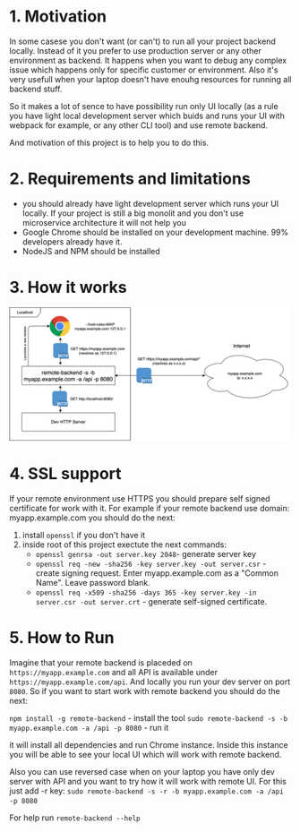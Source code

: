 # 1. Motivation

In some casese you don't want (or can't) to run all your project backend locally. Instead of it you prefer to use production server or any other environment as backend. It happens when you want to debug any complex issue which happens only for specific customer or environment. Also it's very usefull when your laptop doesn't have enouhg resources for running all backend stuff.

So it makes a lot of sence to have possibility run only UI locally (as a rule you have light local development server which buids and runs your UI with webpack for example, or any other CLI tool) and use remote backend.

And motivation of this project is to help you to do this.

# 2. Requirements and limitations

- you should already have light development server which runs your UI locally. If your project is still a big monolit and you don't use microservice architecture it will not help you
- Google Chrome should be installed on your development machine. 99% developers already have it.
- NodeJS and NPM should be installed

# 3. How it works

![How it works](diagram.png)

# 4. SSL support

If your remote environment use HTTPS you should prepare self signed certificate for work with it. For example if your remote backend use domain: myapp.example.com you should do the next:

1) install `openssl` if you don't have it
2) inside root of this project exectute the next commands:
   - `openssl genrsa -out server.key 2048`- generate server key
   - `openssl req -new -sha256 -key server.key -out server.csr` - create signing request. Enter myapp.example.com as a "Common Name". Leave password blank.
   - `openssl req -x509 -sha256 -days 365 -key server.key -in server.csr -out server.crt` - generate self-signed certificate.

# 5. How to Run

Imagine that your remote backend is placeded on `https://myapp.example.com` and all API is available under `https://myapp.example.com/api`. And locally you run your dev server on port `8080`. So if you want to start work with remote backend you should do the next:

`npm install -g remote-backend` - install the tool
`sudo remote-backend -s -b myapp.example.com -a /api -p 8080` - run it

it will install all dependencies and run Chrome instance. Inside this instance you will be able to see your local UI which will work with remote backend.

Also you can use reversed case when on your laptop you have only dev server with API and you want to try how it will work with remote UI. For this just add -r key: `sudo remote-backend -s -r -b myapp.example.com -a /api -p 8080`

For help run `remote-backend --help`
